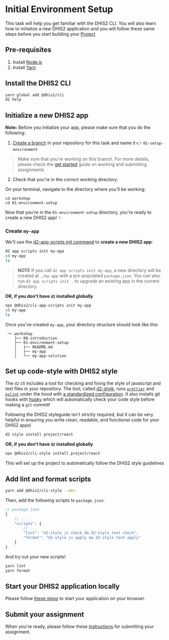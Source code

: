 # Initial Environment Setup

This task will help you get familiar with the DHIS2 CLI. You will also learn how to initialize a new DHIS2 application and you will follow these same steps before you start building your [Project](../../projects/project/README.md)

## Pre-requisites

1. Install [Node.js](https://nodejs.org/en/download/)
2. Install [Yarn](https://yarnpkg.com/getting-started/install)

## Install the DHIS2 CLI

```sh
yarn global add @dhis2/cli
d2 help
```

## Initialize a new DHIS2 app

**Note:** Before you initialize your app, please make sure that you do the following:

1. [Create a branch](https://docs.github.com/en/github/collaborating-with-issues-and-pull-requests/creating-and-deleting-branches-within-your-repository#creating-a-branch) in your repository for this task and name it 👉 `01-setup-environment`
> Make sure that you're working on this branch. For more details, please check the [get started](../../resources/GET_STARTED.md#how-to-submit-assignments) guide on working and submitting assignments

2. Check that you're in the correct working directory:

On your terminal, navigate to the directory where you'll be working:

```
cd workshop
cd 01-environment-setup
```

Now that you're in the `01-environment-setup` directory, you're ready to create a new DHIS2 app! ✨

### Create `my-app`

We'll use the [d2-app-scripts init command](https://platform.dhis2.nu/#/scripts/init) to **create a new DHIS2 app**:

```sh
d2 app scripts init my-app
cd my-app
ls
```

> **NOTE** If you call `d2 app scripts init my-app`, a new directory will be created at `./my-app` with a pre-populated `package.json`.  You can also run `d2 app scripts init .` to upgrade an existing app in the current directory.

**OR, if you don't have `d2` installed globally**

```sh
npx @dhis2/cli-app-scripts init my-app
cd my-app
ls
```

Once you've created `my-app`, your directory structure should look like this:

```
 ── workshop
    ├── 00-introduction
    ├── 01-environment-setup
    │   ├── README.md
    │   ├── my-app
    │   └── my-app-solution
```

## Set up code-style with DHIS2 style

The `d2` cli includes a tool for checking and fixing the style of javascript and text files in your repository.  The tool, called [d2-style](https://cli-style.dhis2.nu/), runs [`prettier`](https://prettier.io/) and [`eslint`](https://eslint.org) under the hood with [a standardized configuration](https://github.com/dhis2/cli-style/tree/master/config/js).  It also installs git hooks with [husky](https://github.com/typicode/husky) which will automatically check your code style before making a `git` commit!

Following the DHIS2 styleguide isn't strictly required, but it can be very helpful in ensuring you write clean, readable, and functional code for your DHIS2 apps!

```sh
d2 style install project/react
```

**OR, if you don't have `d2` installed globally**

```sh
npx @dhis2/cli-style install project/react
```

This will set up the project to automatically follow the DHIS2 style guidelines

## Add lint and format scripts

```sh
yarn add @dhis2/cli-style --dev
```

Then, add the following scripts to `package.json`:

```js
// package.json
{
    // ...
    "scripts": {
        // ...
        "lint": "d2-style js check && d2-style text check",
        "format": "d2-style js apply && d2-style text apply"
    }
}
```

And try out your new scripts!

```sh
yarn lint
yarn format
```
## Start your DHIS2 application locally

Please follow [these steps](../../resources/GET_STARTED.md#start-your-dhis2-application-locally) to start your application on your browser.

## Submit your assignment

When you're ready, please follow these [instructions](../../resources/GET_STARTED.md#how-to-submit-assignments) for submitting your assignment.
